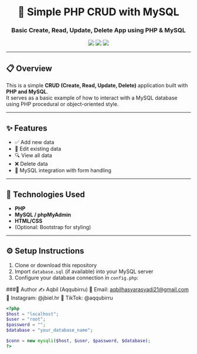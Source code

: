 <h1 align="center">📘 Simple PHP CRUD with MySQL</h1>
<h3 align="center">Basic Create, Read, Update, Delete App using PHP & MySQL</h3>

<p align="center">
  <img src="https://img.shields.io/badge/Language-PHP-blue" />
  <img src="https://img.shields.io/badge/Database-MySQL-orange" />
  <img src="https://img.shields.io/badge/Status-Completed-brightgreen" />
</p>

---

## 📋 Overview

This is a simple **CRUD (Create, Read, Update, Delete)** application built with **PHP and MySQL**.  
It serves as a basic example of how to interact with a MySQL database using PHP procedural or object-oriented style.

---

## ✨ Features

- ✅ Add new data
- 📝 Edit existing data
- 🔍 View all data
- ❌ Delete data
- 💾 MySQL integration with form handling

---

## 🧠 Technologies Used

- **PHP**
- **MySQL / phpMyAdmin**
- **HTML/CSS**
- (Optional: Bootstrap for styling)

---

## ⚙️ Setup Instructions

1. Clone or download this repository
2. Import `database.sql` (if available) into your MySQL server
3. Configure your database connection in `config.php`:

###💬 Author
✍️ Aqbil (Aqqubirru)
📧 Email: aqbilhasyarasyadi21@gmail.com
📱 Instagram: @jbiel.hr
🎵 TikTok: @aqqubirru

```php
<?php
$host = "localhost";
$user = "root";
$password = "";
$database = "your_database_name";

$conn = new mysqli($host, $user, $password, $database);
?>


